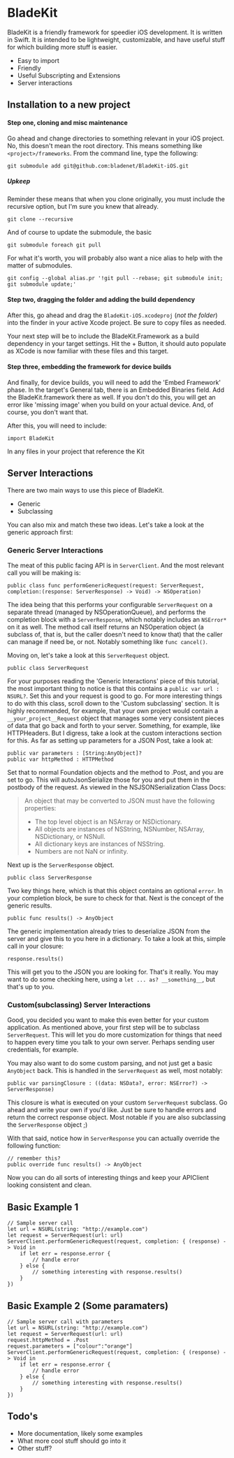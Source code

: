 # BladeKit

BladeKit is a friendly framework for speedier iOS development. It is written in Swift. It is intended to be lightweight, customizable, and have useful stuff for which building more stuff is easier.

- Easy to import
- Friendly
- Useful Subscripting and Extensions
- Server interactions

## Installation to a new project
#### Step one, cloning and misc maintenance
Go ahead and change directories to something relevant in your iOS project. No, this doesn't mean the root directory. This means something like `<project>/frameworks`. From the command line, type the following:
```
git submodule add git@github.com:bladenet/BladeKit-iOS.git
```
##### Upkeep
Reminder these means that when you clone originally, you must include the recursive option, but I'm sure you knew that already.
```
git clone --recursive
```
And of course to update the submodule, the basic
```
git submodule foreach git pull
```
For what it's worth, you will probably also want a nice alias to help with the matter of submodules.
```
git config --global alias.pr '!git pull --rebase; git submodule init; git submodule update;'
```

#### Step two, dragging the folder and adding the build dependency
After this, go ahead and drag the `BladeKit-iOS.xcodeproj` (*not the folder*) into the finder in your active Xcode project. Be sure to copy files as needed.

Your next step will be to include the BladeKit.Framework as a build dependency in your target settings. Hit the + Button, it should auto populate as XCode is now familiar with these files and this target.

#### Step three, embedding the framework for device builds
And finally, for device builds, you will need to add the 'Embed Framework' phase. In the target's General tab, there is an Embedded Binaries field. Add the BladeKit.framework there as well. If you don't do this, you will get an error like 'missing image' when you build on your actual device. And, of course, you don't want that.

After this, you will need to include:
```
import BladeKit
```
In any files in your project that reference the Kit

## Server Interactions
There are two main ways to use this piece of BladeKit. 
- Generic
- Subclassing

You can also mix and match these two ideas. Let's take a look at the generic approach first:
### Generic Server Interactions
The meat of this public facing API is in `ServerClient`. And the most relevant call you will be making is:
```
public class func performGenericRequest(request: ServerRequest, completion:(response: ServerResponse) -> Void) -> NSOperation)
```
The idea being that this performs your configurable `ServerRequest` on a separate thread (managed by NSOperationQueue), and performs the completion block with a `ServerResponse`, which notably includes an `NSError*` on it as well. The method call itself returns an NSOperation object (a subclass of, that is, but the caller doesn't need to know that) that the caller can manage if need be, or not. Notably something like `func cancel()`. 

Moving on, let's take a look at this `ServerRequest` object.
```
public class ServerRequest
```
For your purposes reading the 'Generic Interactions' piece of this tutorial, the most important thing to notice is that this contains a `public var url : NSURL?`. Set this and your request is good to go. For more interesting things to do with this class, scroll down to the 'Custom subclassing' section. It is highly recommended, for example, that your own project would contain a `__your_project__Request` object that manages some very consistent pieces of data that go back and forth to your server. Something, for example, like HTTPHeaders. But I digress, take a look at the custom interactions section for this. As far as setting up parameters for a JSON Post, take a look at:
```
public var parameters : [String:AnyObject]?
public var httpMethod : HTTPMethod
```
Set that to normal Foundation objects and the method to .Post, and you are set to go. This will autoJsonSerialize those for you and put them in the postbody of the request. As viewed in the NSJSONSerialization Class Docs:

> An object that may be converted to JSON must have the following properties:
> - The top level object is an NSArray or NSDictionary.
> - All objects are instances of NSString, NSNumber, NSArray, NSDictionary, or NSNull.
> - All dictionary keys are instances of NSString.
> - Numbers are not NaN or infinity.

Next up is the `ServerResponse` object.
```
public class ServerResponse
```
Two key things here, which is that this object contains an optional `error`. In your completion block, be sure to check for that. Next is the concept of the generic results.
```
public func results() -> AnyObject
```
The generic implementation already tries to deserialize JSON from the server and give this to you here in a dictionary. To take a look at this, simple call in your closure: 
```
response.results()
```
This will get you to the JSON you are looking for. That's it really. You may want to do some checking here, using a `let ... as? __something__`, but that's up to you.

### Custom(subclassing) Server Interactions
Good, you decided you want to make this even better for your custom application. As mentioned above, your first step will be to subclass `ServerRequest`. This will let you do more customization for things that need to happen every time you talk to your own server. Perhaps sending user credentials, for example. 

You may also want to do some custom parsing, and not just get a basic `AnyObject` back. This is handled in the `ServerRequest` as well, most notably:
```
public var parsingClosure : ((data: NSData?, error: NSError?) -> ServerResponse)
```
This closure is what is executed on your custom `ServerRequest` subclass. Go ahead and write your own if you'd like. Just be sure to handle errors and return the correct response object. Most notable if you are also subclassing the `ServerResponse` object ;)

With that said, notice how in `ServerResponse` you can actually override the following function:
```
// remember this?
public override func results() -> AnyObject
```
Now you can do all sorts of interesting things and keep your APIClient looking consistent and clean.

## Basic Example 1
```
// Sample server call
let url = NSURL(string: "http://example.com")
let request = ServerRequest(url: url)
ServerClient.performGenericRequest(request, completion: { (response) -> Void in
    if let err = response.error {
        // handle error
    } else { 
        // something interesting with response.results()
    }
})
```
## Basic Example 2 (Some paramaters)
```
// Sample server call with parameters
let url = NSURL(string: "http://example.com")
let request = ServerRequest(url: url)
request.httpMethod = .Post
request.parameters = ["colour":"orange"]
ServerClient.performGenericRequest(request, completion: { (response) -> Void in
    if let err = response.error {
        // handle error
    } else { 
        // something interesting with response.results()
    }
})
```
## Todo's

- More documentation, likely some examples
- What more cool stuff should go into it
- Other stuff?

